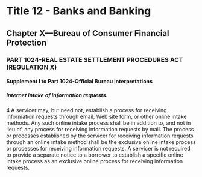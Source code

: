 
# Title 12 - Banks and Banking
## Chapter X—Bureau of Consumer Financial Protection
### PART 1024-REAL ESTATE SETTLEMENT PROCEDURES ACT (REGULATION X)
#### Supplement I to Part 1024-Official Bureau Interpretations
##### Internet intake of information requests.

4.A servicer may, but need not, establish a process for receiving information requests through email, Web site form, or other online intake methods. Any such online intake process shall be in addition to, and not in lieu of, any process for receiving information requests by mail. The process or processes established by the servicer for receiving information requests through an online intake method shall be the exclusive online intake process or processes for receiving information requests. A servicer is not required to provide a separate notice to a borrower to establish a specific online intake process as an exclusive online process for receiving information requests.
